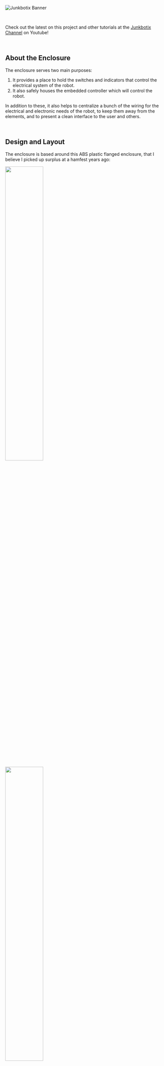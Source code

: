![Junkbotix Banner](./images/banner-1024px.jpg)

<br>

Check out the latest on this project and other tutorials at the [Junkbotix Channel](https://www.youtube.com/channel/UCNxQ47xBEYjD-mey_lxj9Aw) on Youtube!

<br>

## About the Enclosure

The enclosure serves two main purposes:

1. It provides a place to hold the switches and indicators that control the electrical system of the robot.
2. It also safely houses the embedded controller which will control the robot.

In addition to these, it also helps to centralize a bunch of the wiring for the electrical and electronic needs of the robot, to keep them away from the elements, and to present a clean interface to the user and others.

<br>

## Design and Layout

The enclosure is based around this ABS plastic flanged enclosure, that I believe I picked up surplus at a hamfest years ago:

<img src="./images/enclosure-side-720px.jpg" width="49%" />&nbsp;&nbsp;&nbsp;&nbsp;<img src="./images/enclosure-top-720px.jpg" width="49%" />

<br>

It measures approximately 6 x 3.5 x 2 inches (not counting the flange).

With this enclosure in mind, I came up with the following rough drawing of how the controls (switches and indicators) should be layed out:

![Rough Drawing](./images/drawing-720px.jpg)

<br>

From this, I created a set of 1:1 drilling templates using 4-squares-per-inch (1/4") graph paper for the control layout:

<img src="./images/enclosure-layouts-720px.jpg" width="49%" />&nbsp;&nbsp;&nbsp;&nbsp;<img src="./images/layout-gp-720px.jpg" width="49%" />

<br>

...and for the cable holes on the sides:

![Side Template](./images/side-center-template-720px.jpg)

<br>

## Mounting the Templates to the Enclosure

Since these were 1:1 drilling templates, they needed to be cut out and mounted to the enclosure. I did this using some Elmers spray glue:

![Templates on Enclosure](./images/templates-enclosure-720px.jpg)

<br>

## Drilling and Reaming the Holes

All that was left to do was to drill and ream the holes. I first started with the side holes, since if something went wrong, it would have been with one of the basic areas, and not the more complex controls layout. Not ideal for practicing, but I was fairly confident it would all work out.

I used my hand-cranked drill, my small cordless power drill, a step bit and a set of regular bits:

![Drill Bits](./images/drill-bits-720px.jpg)

<br>

...plus this reamer tool:

![Reamer](./images/reamer-720px.jpg)

<br>

...and gradually drilled and enlarged the hole:

![Side Hole](./images/side-hole-720px.jpg)

<br>

...so it could fit one of these cable glands:

![Cable Glands](./images/cable-glands-720px.jpg)

<br>

Then I repeated the process for the other side. Ultimately, I found I couldn't use the cable glands, because they didn't leave enough room for the wires to exit properly to route them to the fusebox and other places. I ended up installing large rubber grommets instead.

I then worked on the control panel area, using the switches:

<img src="./images/large-switch-720px.jpg" width="49%" />&nbsp;&nbsp;&nbsp;&nbsp;<img src="./images/small-switch-720px.jpg" width="49%" />

<br>

...and LEDs for reference fit-up as I carefully drilled the holes:

<img src="./images/in-shop-drilling-720px.jpg" width="32%" />&nbsp;&nbsp;&nbsp;&nbsp;<img src="./images/drilled-templates-720px.jpg" width="32%" />&nbsp;&nbsp;&nbsp;&nbsp;<img src="./images/drilled-panel-720px.jpg" width="32%" />

<br>

## Removing the Templates

I wasn't exactly sure how I was going to remove the templates after drilling, but I knew I had to do it from a "least-harsh" to "most-harsh" manner. What that means is that I wanted to use techniques that would cause the least harm to the enclosure as possible, in order to remove the template. So I gathered my supplies:

* Paper Towel
* Q-tips
* 91% Rubbing Alcohol
* Goo Gone

![Supplies](./images/removing-template-720px.jpg)

<br>

The least harsh thing to do first, then, was attempt to peel it off by hand. The instructions on the can said this should be possible, but I think I may have applied to thick of a layer of glue:

![Peeling](./images/peeled-off-720px.jpg)

<br>

I then tried using the rubbing alcohol to remove the excess bit of stuck-on paper and glue, but it didn't touch it. The glue remained on the surface of the enclosure, and still tacky.

So I tried the Goo Gone fluid (I mention in the video that I thought it was petroleum-based, but it's actually orange oil - still pretty harsh stuff, though) - and it cleaned it up beautifully!

Inspired, I decided to try the other side by wiping it down with the Goo Gone and letting it penetrate. 30 seconds later, and I could just peel the paper off!

![Cleanly Removed](./images/clean-result-720px.jpg)

<br>

I repeated the process with the front template, and removed it, then cleaned up the oily residue of the Goo Gone using the rubbing alcohol...a total success!

<br>

## Completing the Enclosure

After that, it was just a matter of installing the switches and indicator LEDs:

<img src="./images/inside-enclosure-720px.jpg" width="49%" />&nbsp;&nbsp;&nbsp;&nbsp;<img src="./images/int-ext-view-720px.jpg" width="49%" />

<br>

...and the enclosure was ready to be mounted:

![Completed Enclosure](./images/completed-enclosure-720px.jpg)

<br>

## Postmortem

What would I do differently next time?

1. Use a larger enclosure.
2. Use an enclosure where the "top" was a panel, instead of being the body.
3. Use some other kind of glue? Less sticky?
4. Drill more side hole (two per side would have been better).
5. Flipped the layout of the indicators and switches, to move the switches closer to the edge for easier access.

Even so, I consider this to be a successful enclosure fabrication. Maybe not as accurate as I would have liked, but really not too bad for all the "free-form" of the design and such...